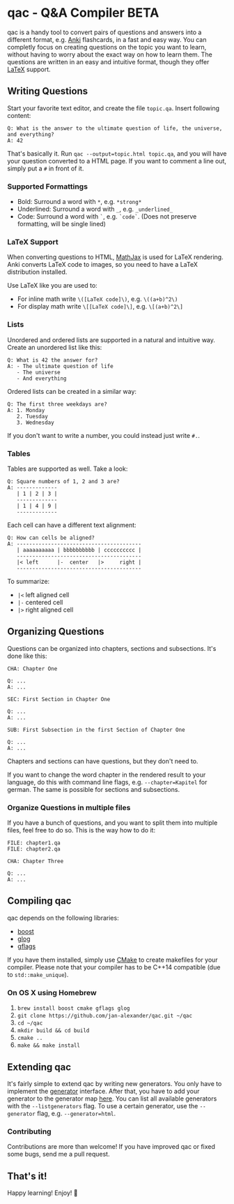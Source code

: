 # qac - Q&A Compiler BETA

qac is a handy tool to convert pairs of questions and answers into a different format, e.g. [Anki](http://ankisrs.net/) flashcards, in a fast
and easy way. You can completly focus on creating questions on the topic you want to learn, without having to worry
about the exact way on how to learn them. The questions are written in an easy and intuitive format, though they offer [LaTeX](https://en.wikipedia.org/wiki/LaTeX) support.

## Writing Questions

Start your favorite text editor, and create the file `topic.qa`. Insert following content:

```
Q: What is the answer to the ultimate question of life, the universe, and everything?
A: 42
```

That's basically it. Run `qac --output=topic.html topic.qa`, and you will have your question converted to a HTML page.
If you want to comment a line out, simply put a `#` in front of it.

### Supported Formattings

  - Bold: Surround a word with `*`, e.g. `*strong*`
  - Underlined: Surround a word with `_`, e.g. `_underlined_`
  - Code: Surround a word with `` ` ``, e.g. `` `code` ``. (Does not preserve formatting, will be single lined)

### LaTeX Support
 
When converting questions to HTML, [MathJax](https://www.mathjax.org/) is used for LaTeX rendering. Anki converts LaTeX
code to images, so you need to have a LaTeX distribution installed.

Use LaTeX like you are used to:
  - For inline math write `\([LaTeX code]\)`, e.g. `\((a+b)^2\)`
  - For display math write `\[[LaTeX code]\]`, e.g. `\[(a+b)^2\]`

### Lists
Unordered and ordered lists are supported in a natural and intuitive way. Create an unordered list like this:

```
Q: What is 42 the answer for?
A: - The ultimate question of life
   - The universe
   - And everything
```

Ordered lists can be created in a similar way:

```
Q: The first three weekdays are?
A: 1. Monday
   2. Tuesday
   3. Wednesday
```

If you don't want to write a number, you could instead just write `#.`.

### Tables

Tables are supported as well. Take a look:

```
Q: Square numbers of 1, 2 and 3 are?
A: -------------
   | 1 | 2 | 3 |
   -------------
   | 1 | 4 | 9 |
   -------------
```

Each cell can have a different text alignment:

```
Q: How can cells be aligned?
A: ----------------------------------------
   | aaaaaaaaaa | bbbbbbbbbb | cccccccccc |
   ----------------------------------------
   |< left      |-  center   |>     right |
   ----------------------------------------
```

To summarize:
  - `|<` left aligned cell
  - `|-` centered cell
  - `|>` right aligned cell

## Organizing Questions

Questions can be organized into chapters, sections and subsections. It's done like this:

```
CHA: Chapter One

Q: ...
A: ...

SEC: First Section in Chapter One

Q: ...
A: ...

SUB: First Subsection in the first Section of Chapter One

Q: ...
A: ...
```

Chapters and sections can have questions, but they don't need to. 

If you want to change the word chapter in the rendered result to your language, do this with command line flags, e.g.
`--chapter=Kapitel` for german. The same is possible for sections and subsections.

### Organize Questions in multiple files

If you have a bunch of questions, and you want to split them into multiple files, feel free to do so. This is the way
how to do it:

```
FILE: chapter1.qa
FILE: chapter2.qa

CHA: Chapter Three

Q: ...
A: ...
```

## Compiling qac

qac depends on the following libraries:
  - [boost](http://www.boost.org/)
  - [glog](https://github.com/google/glog)
  - [gflags](https://github.com/gflags/gflags)

If you have them installed, simply use [CMake](https://cmake.org/) to create makefiles for your compiler. Please note
that your compiler has to be C++14 compatible (due to `std::make_unique`).

### On OS X using Homebrew
  1. `brew install boost cmake gflags glog`
  2. `git clone https://github.com/jan-alexander/qac.git ~/qac`
  3. `cd ~/qac`
  4. `mkdir build && cd build`
  5. `cmake ..`
  6. `make && make install`

## Extending qac

It's fairly simple to extend qac by writing new generators. You only have to implement the 
[generator](https://github.com/jan-alexander/qac/blob/master/include/qac/generator/generator.h) interface. After that, you
have to add your generator to the generator map [here](https://github.com/jan-alexander/qac/blob/master/src/main.cpp#L73). You can list all available generators with the `--listgenerators` flag. To use a certain generator, use the `--generator` flag, e.g. `--generator=html`.

### Contributing
Contributions are more than welcome! If you have improved qac or fixed some bugs, send me a pull request.

## That's it!
Happy learning! Enjoy! :beers:
